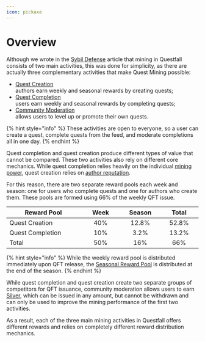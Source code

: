 ```yaml
---
icon: pickaxe
---
```


# Overview

Although we wrote in the [Sybil Defense](../overview/sybil-defence.md) article that mining in Questfall consists of two main activities, this was done for simplicity, as there are actually three complementary activities that make Quest Mining possible:

* [Quest Creation](quest-creation-10/)\
  authors earn weekly and seasonal rewards by creating quests;
* [Quest Completion](quest-completion-40/)\
  users earn weekly and seasonal rewards by completing quests;
* [Community Moderation](community-moderation/)\
  allows users to level up or promote their own quests.

{% hint style="info" %}
These activities are open to everyone, so a user can create a quest, complete quests from the feed, and moderate completions all in one day.
{% endhint %}

Quest completion and quest creation produce different types of value that cannot be compared. These two activities also rely on different core mechanics. While quest completion relies heavily on the individual [mining power](quest-completion-40/mining-power.md), quest creation relies on [author reputation](quest-creation-10/author-reputation.md).

For this reason, there are two separate reward pools each week and season: one for users who complete quests and one for authors who create them. These pools are formed using 66% of the weekly QFT issue.

<table><thead><tr><th width="187">Reward Pool</th><th width="96" align="center">Week</th><th width="88" align="center">Season</th><th width="90" align="center">Total</th></tr></thead><tbody><tr><td>Quest Creation</td><td align="center">40%</td><td align="center">12.8%</td><td align="center">52.8%</td></tr><tr><td>Quest Completion</td><td align="center">10%</td><td align="center">3.2%</td><td align="center">13.2%</td></tr><tr><td>Total</td><td align="center">50%</td><td align="center">16%</td><td align="center">66%</td></tr></tbody></table>

{% hint style="info" %}
While the weekly reward pool is distributed immediately upon QFT release, the [Seasonal Reward Pool](seasons-16.md) is distributed at the end of the season.
{% endhint %}

While quest completion and quest creation create two separate groups of competitors for QFT issuance, community moderation allows users to earn [Silver](../assets/Silver-in-game.md), which can be issued in any amount, but cannot be withdrawn and can only be used to improve the mining performance of the first two activities.

As a result, each of the three main mining activities in Questfall offers different rewards and relies on completely different reward distribution mechanics.&#x20;
